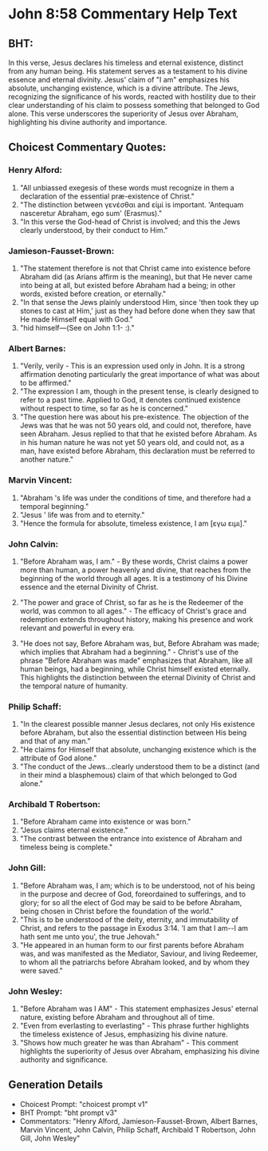 # John 8:58 Commentary Help Text

## BHT:
In this verse, Jesus declares his timeless and eternal existence, distinct from any human being. His statement serves as a testament to his divine essence and eternal divinity. Jesus' claim of "I am" emphasizes his absolute, unchanging existence, which is a divine attribute. The Jews, recognizing the significance of his words, reacted with hostility due to their clear understanding of his claim to possess something that belonged to God alone. This verse underscores the superiority of Jesus over Abraham, highlighting his divine authority and importance.

## Choicest Commentary Quotes:
### Henry Alford:
1. "All unbiassed exegesis of these words must recognize in them a declaration of the essential præ-existence of Christ."
2. "The distinction between γενέσθαι and εἰμί is important. 'Antequam nasceretur Abraham, ego sum' (Erasmus)."
3. "In this verse the God-head of Christ is involved; and this the Jews clearly understood, by their conduct to Him."

### Jamieson-Fausset-Brown:
1. "The statement therefore is not that Christ came into existence before Abraham did (as Arians affirm is the meaning), but that He never came into being at all, but existed before Abraham had a being; in other words, existed before creation, or eternally."
2. "In that sense the Jews plainly understood Him, since 'then took they up stones to cast at Him,' just as they had before done when they saw that He made Himself equal with God."
3. "hid himself—(See on John 1:1- :)."

### Albert Barnes:
1. "Verily, verily - This is an expression used only in John. It is a strong affirmation denoting particularly the great importance of what was about to be affirmed."
2. "The expression I am, though in the present tense, is clearly designed to refer to a past time. Applied to God, it denotes continued existence without respect to time, so far as he is concerned."
3. "The question here was about his pre-existence. The objection of the Jews was that he was not 50 years old, and could not, therefore, have seen Abraham. Jesus replied to that that he existed before Abraham. As in his human nature he was not yet 50 years old, and could not, as a man, have existed before Abraham, this declaration must be referred to another nature."

### Marvin Vincent:
1. "Abraham 's life was under the conditions of time, and therefore had a temporal beginning."
2. "Jesus ' life was from and to eternity."
3. "Hence the formula for absolute, timeless existence, I am [εγω ειμι]."

### John Calvin:
1. "Before Abraham was, I am." - By these words, Christ claims a power more than human, a power heavenly and divine, that reaches from the beginning of the world through all ages. It is a testimony of his Divine essence and the eternal Divinity of Christ.

2. "The power and grace of Christ, so far as he is the Redeemer of the world, was common to all ages." - The efficacy of Christ's grace and redemption extends throughout history, making his presence and work relevant and powerful in every era.

3. "He does not say, Before Abraham was, but, Before Abraham was made; which implies that Abraham had a beginning." - Christ's use of the phrase "Before Abraham was made" emphasizes that Abraham, like all human beings, had a beginning, while Christ himself existed eternally. This highlights the distinction between the eternal Divinity of Christ and the temporal nature of humanity.

### Philip Schaff:
1. "In the clearest possible manner Jesus declares, not only His existence before Abraham, but also the essential distinction between His being and that of any man."
2. "He claims for Himself that absolute, unchanging existence which is the attribute of God alone."
3. "The conduct of the Jews...clearly understood them to be a distinct (and in their mind a blasphemous) claim of that which belonged to God alone."

### Archibald T Robertson:
1. "Before Abraham came into existence or was born."
2. "Jesus claims eternal existence."
3. "The contrast between the entrance into existence of Abraham and timeless being is complete."

### John Gill:
1. "Before Abraham was, I am; which is to be understood, not of his being in the purpose and decree of God, foreordained to sufferings, and to glory; for so all the elect of God may be said to be before Abraham, being chosen in Christ before the foundation of the world."
2. "This is to be understood of the deity, eternity, and immutability of Christ, and refers to the passage in Exodus 3:14. 'I am that I am--I am hath sent me unto you', the true Jehovah."
3. "He appeared in an human form to our first parents before Abraham was, and was manifested as the Mediator, Saviour, and living Redeemer, to whom all the patriarchs before Abraham looked, and by whom they were saved."

### John Wesley:
1. "Before Abraham was I AM" - This statement emphasizes Jesus' eternal nature, existing before Abraham and throughout all of time.
2. "Even from everlasting to everlasting" - This phrase further highlights the timeless existence of Jesus, emphasizing his divine nature.
3. "Shows how much greater he was than Abraham" - This comment highlights the superiority of Jesus over Abraham, emphasizing his divine authority and significance.


## Generation Details
- Choicest Prompt: "choicest prompt v1"
- BHT Prompt: "bht prompt v3"
- Commentators: "Henry Alford, Jamieson-Fausset-Brown, Albert Barnes, Marvin Vincent, John Calvin, Philip Schaff, Archibald T Robertson, John Gill, John Wesley"
